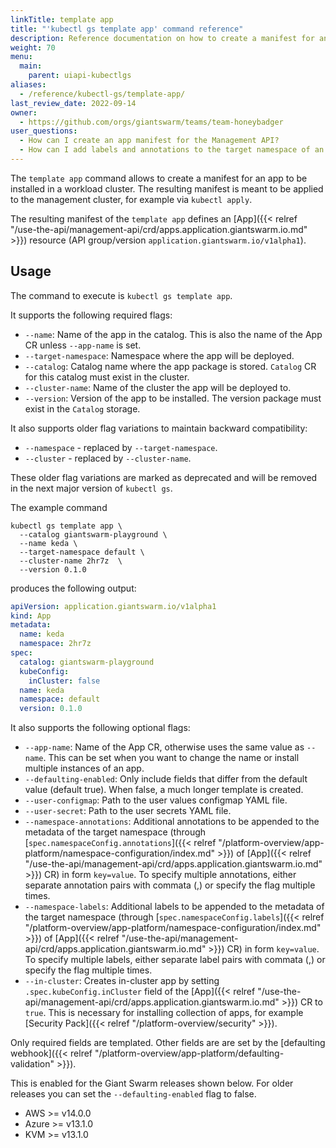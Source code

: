 ```yaml
---
linkTitle: template app
title: "'kubectl gs template app' command reference"
description: Reference documentation on how to create a manifest for an App using 'kubectl gs'.
weight: 70
menu:
  main:
    parent: uiapi-kubectlgs
aliases:
  - /reference/kubectl-gs/template-app/
last_review_date: 2022-09-14
owner:
  - https://github.com/orgs/giantswarm/teams/team-honeybadger
user_questions:
  - How can I create an app manifest for the Management API?
  - How can I add labels and annotations to the target namespace of an app?
---
```


The `template app` command allows to create a manifest for an app to be installed in a workload cluster. The resulting manifest is meant to be applied to the management cluster, for example via `kubectl apply`.

The resulting manifest of the `template app` defines an [App]({{< relref "/use-the-api/management-api/crd/apps.application.giantswarm.io.md" >}}) resource (API group/version `application.giantswarm.io/v1alpha1`).

## Usage

The command to execute is `kubectl gs template app`.

It supports the following required flags:

- `--name`: Name of the app in the catalog. This is also the name of the App CR unless `--app-name` is set.
- `--target-namespace`: Namespace where the app will be deployed.
- `--catalog`: Catalog name where the app package is stored. `Catalog` CR for this catalog must exist in the cluster.
- `--cluster-name`: Name of the cluster the app will be deployed to.
- `--version`: Version of the app to be installed. The version package must exist in the `Catalog` storage.

It also supports older flag variations to maintain backward compatibility:

- `--namespace` - replaced by `--target-namespace`.
- `--cluster` - replaced by `--cluster-name`.

These older flag variations are marked as deprecated and will be removed in the next major version of `kubectl gs`.

The example command

```nohighlight
kubectl gs template app \
  --catalog giantswarm-playground \
  --name keda \
  --target-namespace default \
  --cluster-name 2hr7z  \
  --version 0.1.0
```

produces the following output:

```yaml
apiVersion: application.giantswarm.io/v1alpha1
kind: App
metadata:
  name: keda
  namespace: 2hr7z
spec:
  catalog: giantswarm-playground
  kubeConfig:
    inCluster: false
  name: keda
  namespace: default
  version: 0.1.0
```

It also supports the following optional flags:

- `--app-name`: Name of the App CR, otherwise uses the same value as `--name`. This can be set when you want to change the name or install multiple instances of an app.
- `--defaulting-enabled`: Only include fields that differ from the default value (default true). When false, a much longer template is created.
- `--user-configmap`: Path to the user values configmap YAML file.
- `--user-secret`: Path to the user secrets YAML file.
- `--namespace-annotations`: Additional annotations to be appended to the metadata of the target namespace (through [`spec.namespaceConfig.annotations`]({{< relref "/platform-overview/app-platform/namespace-configuration/index.md" >}}) of [App]({{< relref "/use-the-api/management-api/crd/apps.application.giantswarm.io.md" >}}) CR) in form `key=value`. To specify multiple annotations, either separate annotation pairs with commata (,) or specify the flag multiple times.
- `--namespace-labels`: Additional labels to be appended to the metadata of the target namespace (through [`spec.namespaceConfig.labels`]({{< relref "/platform-overview/app-platform/namespace-configuration/index.md" >}}) of [App]({{< relref "/use-the-api/management-api/crd/apps.application.giantswarm.io.md" >}}) CR) in form `key=value`. To specify multiple labels, either separate label pairs with commata (,) or specify the flag multiple times.
- `--in-cluster`: Creates in-cluster app by setting `.spec.kubeConfig.inCluster` field of the [App]({{< relref "/use-the-api/management-api/crd/apps.application.giantswarm.io.md" >}}) CR to `true`. This is necessary for installing collection of apps, for example [Security Pack]({{< relref "/platform-overview/security" >}}).

Only required fields are templated. Other fields are are set by the
[defaulting webhook]({{< relref "/platform-overview/app-platform/defaulting-validation" >}}).

This is enabled for the Giant Swarm releases shown below. For older releases you can set the `--defaulting-enabled` flag to false.

- AWS >= v14.0.0
- Azure >= v13.1.0
- KVM >= v13.1.0
